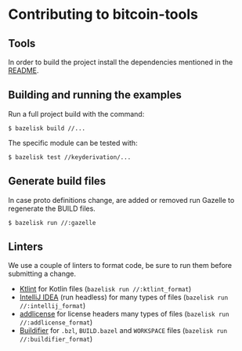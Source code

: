 # Contributing to bitcoin-tools

## Tools

In order to build the project install the dependencies mentioned in the [README](README.md#usage-with-bazel).

## Building and running the examples

Run a full project build with the command:

    $ bazelisk build //...
    
The specific module can be tested with:

    $ bazelisk test //keyderivation/...    

## Generate build files

In case proto definitions change, are added or removed run Gazelle to regenerate the BUILD files.

    $ bazelisk run //:gazelle

## Linters

We use a couple of linters to format code, be sure to run them before submitting a change.

* [Ktlint](https://github.com/pinterest/ktlint) for Kotlin files (`bazelisk run //:ktlint_format`)
* [IntelliJ IDEA](https://www.jetbrains.com/idea/) (run headless) for many types of files
  (`bazelisk run //:intellij_format`)
* [addlicense](https://github.com/google/addlicense) for license headers many types of files
  (`bazelisk run //:addlicense_format`)
* [Buildifier](https://github.com/bazelbuild/buildtools) for `.bzl`, `BUILD.bazel` and `WORKSPACE` files
  (`bazelisk run //:buildifier_format`)